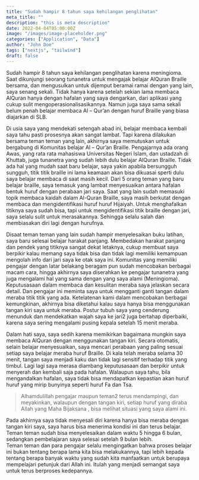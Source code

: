 ```yaml
---
title: "Sudah hampir 8 tahun saya kehilangan penglihatan"
meta_title: ""
description: "this is meta description"
date: 2022-04-04T05:00:00Z
image: "/images/image-placeholder.png"
categories: ["Application", "Data"]
author: "John Doe"
tags: ["nextjs", "tailwind"]
draft: false
---
```


Sudah hampir 8 tahun saya kehilangan penglihatan karena meningioma. Saat dikunjungi seorang tunanetra untuk mengajak belajar AlQuran Braille bersama, dan mengusulkan untuk dijemput beramai ramai dengan yang lain, saya senang sekali. Tidak hanya karena setelah sekian lama membaca AlQuran hanya dengan hafalan yang saya dengarkan, dari aplikasi yang cukup sulit mengoperasionalisasikannya. Namun juga saya sama sekali belum penah belajar membaca Al – Qur’an dengan huruf Braille yang biasa diajarkan di SLB. 

Di usia saya yang mendekati setengah abad ini, belajar membaca kembali saya tahu pasti prosesnya akan sangat lambat. Tapi karena dilakukan bersama teman teman yang lain, akhirnya saya memutuskan untuk bergabung di Komunitas belajar Al – Qur’an Braille. Pengajarnya ada orang Awas, yang rata rata mahasiswa Universitas Negeri Islam, dan ustadzah di Khuttab, juga tunanetra yang sudah lebih dulu belajar AlQuran Braille. 
Tidak ada hal yang mudah saat baru belajar, saya yakin apabila bersungguh sungguh, titik titik braille ini lama keamaan akan bisa dikuasai sperti dulu saya belajar membaca di saat masih kecil. Dari 5 orang teman yang baru belajar braille, saya temasuk yang lambat menyesuaikan antara hafalan bentuk huruf dengan perabaan jari saya. Saat yang lain sudah memasuki topik membaca kaidah dalam Al-Quran Braille, saya masih berkutat dengan membaca dan mengidentifikasi huruf huruf Hijaiyah. Untuk menghafalkan titiknya saya sudah bisa, tapi untuk mengidentifikasi titik braille dengan jari, saya selalu sulit untuk merasakannya. Sehingga selalu salah dan membiasakan diri lagi dengan hurufnya. 

Disaat teman teman yang lain sudah hampir menyelesaikan buku latihan, saya baru selesai belajar harakat panjang. Membedakan harakat panjang dan pendek yang titiknya sangat dekat letaknya, cukup membuat saya berpikir kalau memang saya tidak bisa dan tidak lagi memiliki kemampuan mengolah info dari jari saya ke otak saya ini. Komunitas yang memiliki pengajar dengan latar belakang beragam pun sudah mencobakan berbagai macam cara, hingga akhirnya saya diserahkan ke pengajar tunanetra yang juga mengalami hal yang sama dengan yang saya alami (Meningioma).
Keputusasaan dalam membaca dan kesulitan meraba saya jelaskan secara detail. Dan pengajar ini meminta saya untuk mengganti ganti tangan dalam meraba titik titik yang ada. Ketelatenan kami dalam mencobakan berbagai kemungkinan, akhirnya bisa diketahui kalau saya hanya bisa menggunakan tangan kiri saya untuk meraba. Postur tubuh saya yang cenderung menunduk dan mendekatkan wajah saya ke jari2 juga bertahap diperbaiki, karena saya sering mengalami pusing kepala setelah 15 menit meraba. 

Dalam hati saya, saya sedih karena memikirkan bagaimana mungkin saya membaca AlQuran dengan menggunakan tangan kiri. Secara otomatis, selain belajar menyesuaikan, saya mencari perabaan yang paling sesuai setiap saya belajar meraba huruf Braille. Di kala telah meraba selama 30 menit, tangan saya menjadi kaku dan tidak lagi sensitif terhadap titik yang timbul. Lagi lagi saya merasa diambang keputusasaan dan berpikir untuk menyerah dan kembali saja pada hafalan. Walaupun saya tahu, bila mengandalkan hafalan, saya tidak bisa mendapatkan kepastian akan huruf huruf yang mirip bunyinya seperti huruf Fa dan Tsa. 

>Alhamdulillah pengajar maupun teman2 terus mendampingi, dan meyakinkan, walaupun dengan tangan kiri, setiap huruf yang diraba Allah yang Maha Bijaksana , bisa melihat situasi yang saya alami ini. 

Pada akhirnya saya tidak menyesali diri karena hanya bisa meraba dengan tangan kiri saya, saya harus bisa menerima kondisi ini dan terus belajar. Teman teman sudah bisa menyelesaikan dalam waktu 5 hingga 6 bulan, sedangkan pembelajaran saya selesai setelah 9 bulan lebih.  
Teman teman dan para pengajar selalu mengingatkan bahwa proses belajar ini bukan tentang berapa lama kita bisa melakukannya, tapi lebih kepada tentang berapa banyak waktu yang sudah kita manfaatkan untuk berupaya mempelajari petunjuk dari Allah ini. Itulah yang menjadi semangat saya untuk terus berproses kedepannya.
